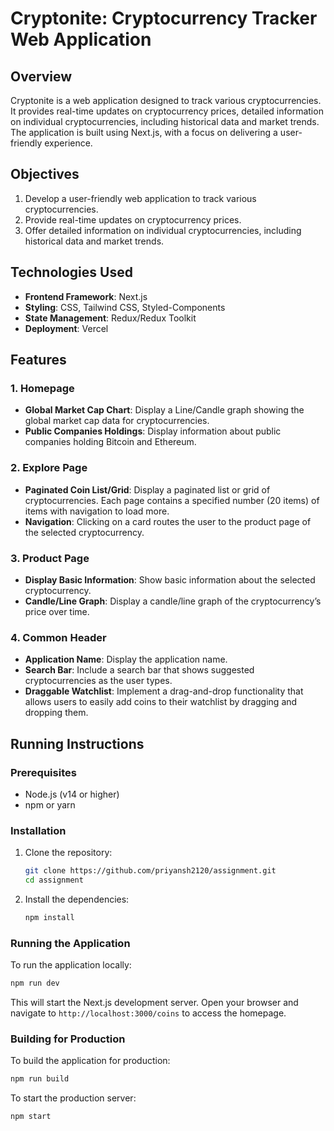
# Cryptonite: Cryptocurrency Tracker Web Application

## Overview

Cryptonite is a web application designed to track various cryptocurrencies. It provides real-time updates on cryptocurrency prices, detailed information on individual cryptocurrencies, including historical data and market trends. The application is built using Next.js, with a focus on delivering a user-friendly experience.

## Objectives

1. Develop a user-friendly web application to track various cryptocurrencies.
2. Provide real-time updates on cryptocurrency prices.
3. Offer detailed information on individual cryptocurrencies, including historical data and market trends.

## Technologies Used

- **Frontend Framework**: Next.js
- **Styling**: CSS, Tailwind CSS, Styled-Components
- **State Management**: Redux/Redux Toolkit
- **Deployment**: Vercel

## Features

### 1. Homepage
- **Global Market Cap Chart**: Display a Line/Candle graph showing the global market cap data for cryptocurrencies.
- **Public Companies Holdings**: Display information about public companies holding Bitcoin and Ethereum.

### 2. Explore Page
- **Paginated Coin List/Grid**: Display a paginated list or grid of cryptocurrencies. Each page contains a specified number (20 items) of items with navigation to load more.
- **Navigation**: Clicking on a card routes the user to the product page of the selected cryptocurrency.

### 3. Product Page
- **Display Basic Information**: Show basic information about the selected cryptocurrency.
- **Candle/Line Graph**: Display a candle/line graph of the cryptocurrency’s price over time.

### 4. Common Header
- **Application Name**: Display the application name.
- **Search Bar**: Include a search bar that shows suggested cryptocurrencies as the user types.
- **Draggable Watchlist**: Implement a drag-and-drop functionality that allows users to easily add coins to their watchlist by dragging and dropping them.

## Running Instructions

### Prerequisites

- Node.js (v14 or higher)
- npm or yarn

### Installation

1. Clone the repository:
   ```bash
   git clone https://github.com/priyansh2120/assignment.git
   cd assignment
   ```

2. Install the dependencies:
   ```bash
   npm install
   ```


### Running the Application

To run the application locally:

```bash
npm run dev
```

This will start the Next.js development server. Open your browser and navigate to `http://localhost:3000/coins` to access the homepage.

### Building for Production

To build the application for production:

```bash
npm run build
```

To start the production server:

```bash
npm start
```

